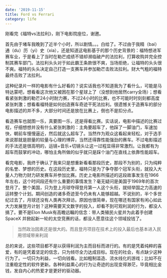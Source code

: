 ```yaml
---
date: '2019-11-15'
title: Ford vs Ferrari
category: life
---
```


刚看完《福特vs法拉利》，刚下电影院座位，谢邀。

首先由于堵车我晚到了近半个小时，所以剧情。。。白给了。不过由于我精（bai）通（du）历（yi）史（xia），还是知道这电影基于的那个历史背景的：福特想进军赛车业，于是看上了当时在勒芒成绩不错却濒临破产的法拉利，打算收购并完全控制其赛车部门。法拉利头头对于如此霸王条款很不爽，当场拒绝，让福特的头头很不爽。福特的头头决定自己打造一支赛车并参加勒芒击败法拉利。财大气粗的福特最终击败了法拉利。

这种纪录片一样的电影有什么好看的？说实话我也不知道我为了看什么，可能是马特达蒙吧，想看看这次他又被困在那个星球上了（没想到他居然carry全场）；想看看紧张刺激的勒芒24小时耐力赛，不过24小时的比赛，也不可能时时刻刻都高度紧张刺激；想看看福特是如何创造赛车奇迹干死法拉利。很遗憾关于造赛车的部分电影描述的并不多，大部分时间还是放在比赛上，倒也不是扣分点。

看造赛车也就图一乐，真要图一乐，还是得看比赛。实话说，电影中描述的比赛过程，仔细想想并没有什么紧张刺激的：主角要超车了，他踩了一脚油门，车速加快，朝前车慢慢逼近，然后就这么超车了。当然作为观众这看起来轻松，对于选手来说那就是胆量的较量与心理的博弈，当然还得靠性能强劲的赛车。不过电影描述的手法还是很高明的，运镜+音乐+切镜头让这一过程显得非常激烈。让我都有为超车而鼓掌的冲动，哪怕主角所做的似乎就只是踩个油门在直线上依靠性能超车。

看完电影，我终于确认了我来只是想重新看看那段历史，那段不为别的，只为纯粹的名誉、梦想的历史。在这段历史里，福特只是为了争夺那个冠军头衔，就投入大量人力物力财力研发赛车并参加比赛。历史上电影所描述的这段故事发生在1966年左右，这个时间段还有什么重要的事情发生？毫无疑问是美国于1969年的首次登月了。整个美国，只为登上月球夺得登月第一人这个头衔，就倾举国之力高速的运转整个计划。期间创造的诸多奇迹至今仍未有人能够超越。不说别的，半个多世纪过去了，月球还没有人类再次拜访。原因也很简单，现在哪还有国家有闲心如此大力发展登月计划？这种需要天文数字的投入，却看不到可观利润的行为，都没人搞了。要不是Elon Musk有高瞻远瞩的信念：带人类殖民火星并为此着手创建 SpaceX 并掀起新一轮的太空竞赛的话，都没人愿意往这个领域投钱了。

> 当然政治因素还是很大的。而且登月项目在技术上的投入最后也基本进入民用领域带来利润

总的来说，这些项目都不是以获得利润为主而目标而进行的。有的是凭着纯粹的喜爱，有的是凭着坚定的信念，只为倾尽全力达成目标。现在的社会，有点缺少这种行为了。一切只为利益，一切向钱看。比如粗制滥造、流水线化的游戏；比如不在注重稳定性的软件更新。各种利益熏心的行为让奇迹的出现变得渺茫，毕竟相比金钱，发自内心的热爱才是更好的驱动器。